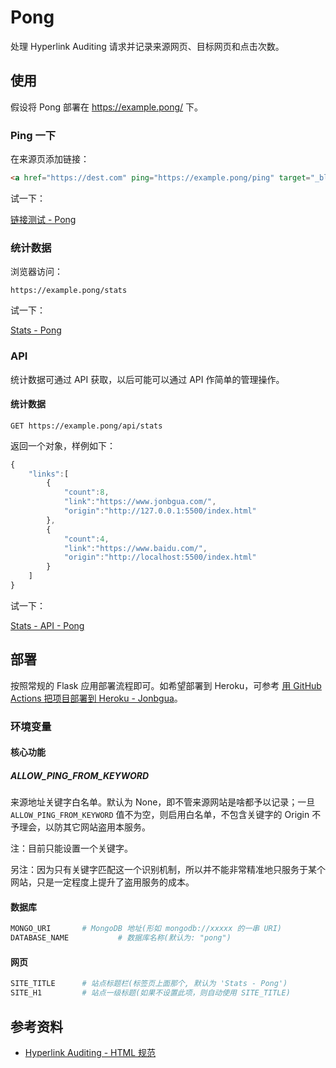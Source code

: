# Pong

处理 Hyperlink Auditing 请求并记录来源网页、目标网页和点击次数。



## 使用

假设将 Pong 部署在 https://example.pong/ 下。

### Ping 一下

在来源页添加链接：

```html
<a href="https://dest.com" ping="https://example.pong/ping" target="_blank">链接文字</a>
```

试一下：

<a href="https://jianggua.github.io/pong-demo/index.html">链接测试 - Pong</a>



### 统计数据

浏览器访问：

```
https://example.pong/stats
```

试一下：

[Stats - Pong](https://pong-demo.herokuapp.com/stats)



### API

统计数据可通过 API 获取，以后可能可以通过 API 作简单的管理操作。

#### 统计数据

```
GET https://example.pong/api/stats
```

返回一个对象，样例如下：

```javascript
{
    "links":[
        {
            "count":8,
            "link":"https://www.jonbgua.com/",
            "origin":"http://127.0.0.1:5500/index.html"
        },
        {
            "count":4,
            "link":"https://www.baidu.com/",
            "origin":"http://localhost:5500/index.html"
        }
    ]
}
```



试一下：

[Stats - API - Pong](https://pong-demo.herokuapp.com/api/stats)



## 部署

按照常规的 Flask 应用部署流程即可。如希望部署到 Heroku，可参考 [用 GitHub Actions 把项目部署到 Heroku - Jonbgua](https://jonbgua.com/heroku-github-action.html)。



### 环境变量

#### 核心功能

##### ALLOW_PING_FROM_KEYWORD

来源地址关键字白名单。默认为 None，即不管来源网站是啥都予以记录；一旦 `ALLOW_PING_FROM_KEYWORD` 值不为空，则启用白名单，不包含关键字的 Origin 不予理会，以防其它网站盗用本服务。

注：目前只能设置一个关键字。

另注：因为只有关键字匹配这一个识别机制，所以并不能非常精准地只服务于某个网站，只是一定程度上提升了盗用服务的成本。



#### 数据库

```python
MONGO_URI		# MongoDB 地址(形如 mongodb://xxxxx 的一串 URI)
DATABASE_NAME	        # 数据库名称(默认为: "pong")
```



#### 网页

```python
SITE_TITLE		# 站点标题栏(标签页上面那个, 默认为 'Stats - Pong')
SITE_H1			# 站点一级标题(如果不设置此项，则自动使用 SITE_TITLE)
```



## 参考资料

- [Hyperlink Auditing - HTML 规范](https://html.spec.whatwg.org/multipage/links.html#hyperlink-auditing)
